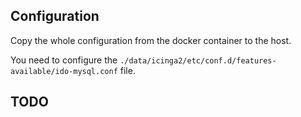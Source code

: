 ## Configuration
Copy the whole configuration from the docker container to the host.

You need to configure the `./data/icinga2/etc/conf.d/features-available/ido-mysql.conf` file.

## TODO
